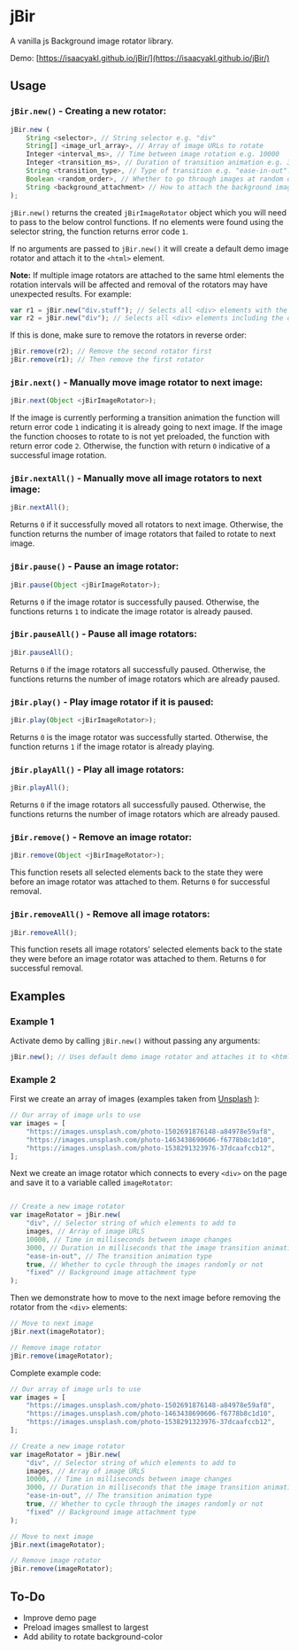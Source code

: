 # jBir
A vanilla js Background image rotator library.

Demo: [https://isaacyakl.github.io/jBir/](https://isaacyakl.github.io/jBir/)

## Usage
### `jBir.new()` - Creating a new rotator:
```javascript
jBir.new (
    String <selector>, // String selector e.g. "div"
    String[] <image_url_array>, // Array of image URLs to rotate
    Integer <interval_ms>, // Time between image rotation e.g. 10000
    Integer <transition_ms>, // Duration of transition animation e.g. 3000
    String <transition_type>, // Type of transition e.g. "ease-in-out". See https://developer.mozilla.org/en-US/docs/Web/CSS/transition-timing-function
    Boolean <random_order>, // Whether to go through images at random or not e.g. false
    String <background_attachment> // How to attach the background image e.g. "fixed". See https://developer.mozilla.org/en-US/docs/Web/CSS/background-attachment
);
```
`jBir.new()` returns the created `jBirImageRotator` object which you will need to pass to the below control functions. If no elements were found using the selector string, the function returns error code `1`.

If no arguments are passed to `jBir.new()` it will create a default demo image rotator and attach it to the `<html>` element.

**Note:** If multiple image rotators are attached to the same html elements the rotation intervals will be affected and removal of the rotators may have unexpected results. For example:

```javascript
var r1 = jBir.new("div.stuff"); // Selects all <div> elements with the class of "stuff"
var r2 = jBir.new("div"); // Selects all <div> elements including the ones already selected for the above image rotator
```
If this is done, make sure to remove the rotators in reverse order:
```javascript
jBir.remove(r2); // Remove the second rotator first
jBir.remove(r1); // Then remove the first rotator
```


### `jBir.next()` - Manually move image rotator to next image:
```javascript
jBir.next(Object <jBirImageRotator>);
```
If the image is currently performing a transition animation the function will return error code `1` indicating it is already going to next image. If the image the function chooses to rotate to is not yet preloaded, the function with return error code `2`. Otherwise, the function with return `0` indicative of a successful image rotation.

### `jBir.nextAll()` - Manually move all image rotators to next image:
```javascript
jBir.nextAll();
```
Returns `0` if it successfully moved all rotators to next image. Otherwise, the function returns the number of image rotators that failed to rotate to next image.

### `jBir.pause()` - Pause an image rotator:
```javascript
jBir.pause(Object <jBirImageRotator>);
```
Returns `0` if the image rotator is successfully paused. Otherwise, the functions returns `1` to indicate the image rotator is already paused.

### `jBir.pauseAll()` - Pause all image rotators:
```javascript
jBir.pauseAll();
```
Returns `0` if the image rotators all successfully paused. Otherwise, the functions returns the number of image rotators which are already paused.

### `jBir.play()` - Play image rotator if it is paused:
```javascript
jBir.play(Object <jBirImageRotator>);
```
Returns `0` is the image rotator was successfully started. Otherwise, the function returns `1` if the image rotator is already playing.

### `jBir.playAll()` - Play all image rotators:
```javascript
jBir.playAll();
```
Returns `0` if the image rotators all successfully paused. Otherwise, the functions returns the number of image rotators which are already paused.

### `jBir.remove()` - Remove an image rotator:
```javascript
jBir.remove(Object <jBirImageRotator>);
```
This function resets all selected elements back to the state they were before an image rotator was attached to them. Returns `0` for successful removal.

### `jBir.removeAll()` - Remove all image rotators:
```javascript
jBir.removeAll();
```
This function resets all image rotators' selected elements back to the state they were before an image rotator was attached to them. Returns `0` for successful removal.

## Examples

### Example 1
Activate demo by calling `jBir.new()` without passing any arguments:
```javascript
jBir.new(); // Uses default demo image rotator and attaches it to <html>
```
### Example 2
First we create an array of images (examples taken from [Unsplash](https://www.unsplash.com) ):
```javascript
// Our array of image urls to use
var images = [
    "https://images.unsplash.com/photo-1502691876148-a84978e59af8",
    "https://images.unsplash.com/photo-1463438690606-f6778b8c1d10",
    "https://images.unsplash.com/photo-1538291323976-37dcaafccb12",
];
```
Next we create an image rotator which connects to every `<div>` on the page and save it to a variable called `imageRotator`: 
```javascript

// Create a new image rotator
var imageRotator = jBir.new(
    "div", // Selector string of which elements to add to
    images, // Array of image URLS
    10000, // Time in milliseconds between image changes
    3000, // Duration in milliseconds that the image transition animation should take
    "ease-in-out", // The transition animation type
    true, // Whether to cycle through the images randomly or not
    "fixed" // Background image attachment type
);
```
Then we demonstrate how to move to the next image before removing the rotator from the `<div>` elements:
```javascript
// Move to next image
jBir.next(imageRotator);

// Remove image rotator
jBir.remove(imageRotator);
```

Complete example code:
```javascript
// Our array of image urls to use
var images = [
    "https://images.unsplash.com/photo-1502691876148-a84978e59af8",
    "https://images.unsplash.com/photo-1463438690606-f6778b8c1d10",
    "https://images.unsplash.com/photo-1538291323976-37dcaafccb12",
];

// Create a new image rotator
var imageRotator = jBir.new(
    "div", // Selector string of which elements to add to
    images, // Array of image URLS
    10000, // Time in milliseconds between image changes
    3000, // Duration in milliseconds that the image transition animation should take
    "ease-in-out", // The transition animation type
    true, // Whether to cycle through the images randomly or not
    "fixed" // Background image attachment type
);

// Move to next image
jBir.next(imageRotator);

// Remove image rotator
jBir.remove(imageRotator);
```



## To-Do
* Improve demo page
* Preload images smallest to largest
* Add ability to rotate background-color
